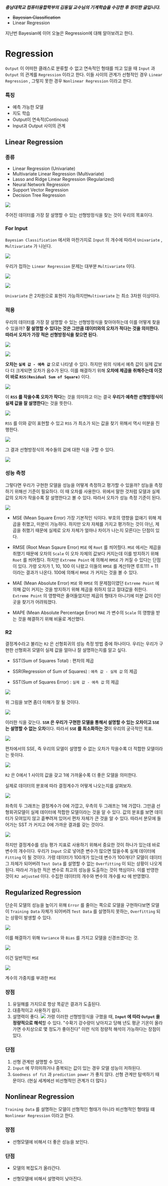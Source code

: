 _**충남대학교 컴퓨터융합학부의 김동일 교수님의 기계학습을 수강한 후 정리한 글입니다.**_

- ~~Bayesian Classification~~
- Linear Regression

지난번 Bayesian에 이어 오늘은 Regression에 대해 알아보려고 한다.

# Regression

`Output` 이 어떠한 클래스로 분류할 수 없고 연속적인 형태를 띄고 있을 때 `Input` 과 `Output` 의 관계를 `Regression` 이라고 한다. 이들 사이의 관계가 선형적인 경우 `Linear Regression` , 그렇지 못한 경우 `Nonlinear Regression` 이라고 한다.

### 특징

- 예측 가능한 모델
- 지도 학습
- Output이 연속적(Continous)
- Input과 Output 사이의 관계

## Linear Regression

### 종류

- Linear Regression (Univariate)
- Multivariate Linear Regression (Multivariate)
- Lasso and Ridge Linear Regression (Regularized)
- Neural Network Regression
- Support Vector Regression
- Decision Tree Regression

![](https://images.velog.io/images/k906506/post/172f107f-36c6-488d-aa98-22725cb19a68/%EC%8A%A4%ED%81%AC%EB%A6%B0%EC%83%B7%202021-12-06%20%EC%98%A4%EC%A0%84%202.03.21.png)

주어진 데이터를 가장 잘 설명할 수 있는 선형방정식을 찾는 것이 우리의 목표이다.


### For Input

`Bayesian Classification` 에서와 마찬가지로 `Input` 의 개수에 따라서 `Univariate` , `Multivariate` 가 나뉜다. 

![](https://images.velog.io/images/k906506/post/b7255cc9-bdde-426e-87d1-b302a6337ae0/%EC%8A%A4%ED%81%AC%EB%A6%B0%EC%83%B7%202021-12-06%20%EC%98%A4%EC%A0%84%202.07.10.png)

우리가 접하는 `Linear Regression` 문제는 대부분 `Multivariate` 이다.

![](https://images.velog.io/images/k906506/post/5f7a2eaa-3ca7-4b5e-accc-c09f17e3d325/%EC%8A%A4%ED%81%AC%EB%A6%B0%EC%83%B7%202021-12-06%20%EC%98%A4%EC%A0%84%202.08.42.png) 

![](https://images.velog.io/images/k906506/post/587c788c-3bc9-4440-8c50-37c6a6c42543/%EC%8A%A4%ED%81%AC%EB%A6%B0%EC%83%B7%202021-12-06%20%EC%98%A4%EC%A0%84%202.08.54.png)

`Univariate` 은 2차원으로 표현이 가능하지만`Multivariate` 는 최소 3차원 이상이다.

### 적용

우리의 데이터를 가장 잘 설명할 수 있는 선형방정식을 찾아야하는데 이를 어떻게 찾을 수 있을까? **잘 설명할 수 있다는 것은 그만큼 데이터와의 오차가 적다는 것을 의미한다. 따라서 오차가 가장 적은 선형방정식을 찾으면 된다.**

![](https://images.velog.io/images/k906506/post/82375a9a-4a96-48a7-ac18-11da7672a2de/%EC%8A%A4%ED%81%AC%EB%A6%B0%EC%83%B7%202021-12-06%20%EC%98%A4%EC%A0%84%202.14.45.png)

![](https://images.velog.io/images/k906506/post/8e81e38a-54a5-420a-9080-c76803c1f730/%EC%8A%A4%ED%81%AC%EB%A6%B0%EC%83%B7%202021-12-06%20%EC%98%A4%EC%A0%84%202.15.55.png)

**오차는 `실제 값 - 예측 값`** 으로 나타낼 수 있다. 하지만 위의 식에서 예측 값이 실제 값보다 더 크게되면 오차가 음수가 된다. 이를 해결하기 위해 **오차에 제곱을 취해주는데 이것이 바로 `RSS(Residual Sum of Square)`** 이다. 

![](https://images.velog.io/images/k906506/post/1058aac6-1865-4d44-88b6-0637f32870b0/%EC%8A%A4%ED%81%AC%EB%A6%B0%EC%83%B7%202021-12-06%20%EC%98%A4%EC%A0%84%202.16.01.png)

이 **`RSS` 를 작을수록 오차가 작다**는 것을 의미하고 이는 결국 **우리가 예측한 선형방정식이 실제 값을 잘 설명한다**는 것을 뜻한다.

![](https://images.velog.io/images/k906506/post/1defc2fb-b43e-4c87-9ece-a51498e7d8a2/%EC%8A%A4%ED%81%AC%EB%A6%B0%EC%83%B7%202021-12-06%20%EC%98%A4%EC%A0%84%202.22.07.png)

`RSS` 를 이와 같이 표현할 수 있고 `RSS` 가 최소가 되는 값을 찾기 위해서 역시 미분을 진행한다.

![](https://images.velog.io/images/k906506/post/00c53046-a539-4845-97bf-91878b20705f/%EC%8A%A4%ED%81%AC%EB%A6%B0%EC%83%B7%202021-12-06%20%EC%98%A4%EC%A0%84%202.32.54.png)

그 결과 선형방정식의 계수들의 값에 대한 식을 구할 수 있다.

![](https://images.velog.io/images/k906506/post/cb6bc845-d16b-4767-8793-cb4cf16a83bc/%EC%8A%A4%ED%81%AC%EB%A6%B0%EC%83%B7%202021-12-06%20%EC%98%A4%EC%A0%84%202.22.58.png)

### 성능 측정

그렇다면 우리가 구현한 모델을 성능을 어떻게 측정하고 평가할 수 있을까?  성능을 측정하기 위해선 기준이 필요하다. 이 때 오차를 사용한다. 위에서 말한 것처럼 모델과 실제 값의 오차가 작을수록 잘 설명한다고 볼 수 있다. 따라서 오차가 성능 측정 기준이 된다.

![](https://images.velog.io/images/k906506/post/cac985e3-4faf-4444-9a49-c3475f7f7594/%EC%8A%A4%ED%81%AC%EB%A6%B0%EC%83%B7%202021-12-06%20%EC%98%A4%EC%A0%84%2011.43.18.png)

- MSE (Mean Square Error)
가장 기본적인 식이다. 부호의 영향을 없애기 위해 제곱을 취했고, 미분이 가능하다. 하지만 오차 자체를 가지고 평가하는 것이 아닌, 제곱을 취했기 때문에 실제로 오차 자체가 얼마나 차이가 나는지 모른다는 단점이 있다.

- RMSE (Root Mean Sqaure Error)
`MSE` 에 `Root` 를 씌어줬다. `MSE` 에서는 제곱을 취했기 때문에 오차의 `Scale` 이 오차 자체의 값보다 커지는데 이를 방지하기 위해 `Root` 를 씌어줬다. 하지만 `Extreme Point` 에 의해서 `RMSE` 가 커질 수 있다는 단점이 있다. 가령 오차가 1, 10, 100 이 나왔고 이들의 `RMSE` 를 계산하면 루트111 = 11 이라는 결과가 나온다. 100에 의해서 `RMSE` 가 커지는 것을 볼 수 있다.

- MAE (Mean Absolute Error)
`MSE` 와 `RMSE` 의 문제점이였던 `Extreme Point` 에 의해 값이 커지는 것을 방지하기 위해 제곱을 취하지 않고 절대값을 취한다. `Extreme Point` 의 영향력은 줄어들었지만 제곱의 형태가 아니기에 미분 값이 0인 곳을 찾기가 어려워졌다.

- MAPE (Mean Absolute Percentage Error)
`MAE` 가 변수의 `Scale` 의 영향을 받는 것을 해결하기 위해 비율로 계산했다.




### R2
결정계수라고 불리는 `R2` 은 선형회귀의 성능 측정 방법 중에 하나이다. 우리는 우리가 구현한 선형회귀 모델이 실제 값을 얼마나 잘 설명하는지를 알고 싶다. 

- SST(Sum of Squares Total) : 편차의 제곱

- SSR(Regression of Sum of Squares) : `예측 값 - 실제 값` 의 제곱

- SST(Sum of Squares Error) : `실제 값 - 예측 값` 의 제곱

![](https://images.velog.io/images/k906506/post/485ab0f4-abe9-40df-8484-aa7f18658442/%EC%8A%A4%ED%81%AC%EB%A6%B0%EC%83%B7%202021-12-06%20%EC%98%A4%EC%A0%84%2010.41.37.png)

위 그림을 보면 좀더 이해가 잘 될 것이다.

![](https://images.velog.io/images/k906506/post/7c573ad7-1fa8-4f4a-a37b-592c80e912b7/%EC%8A%A4%ED%81%AC%EB%A6%B0%EC%83%B7%202021-12-06%20%EC%98%A4%EC%A0%84%2010.41.30.png)

이러한 식을 갖는다. **`SSR` 은 우리가 구현한 모델을 통해서 설명할 수 있는 오차이고 `SSE` 는 설명할 수 없는 오차**이다. 따라서 **`SSE` 를 최소화하는 것**이 우리의 궁극적인 목표.

![](https://images.velog.io/images/k906506/post/78e330ef-a432-4c36-a9b5-27e51093491f/%EC%8A%A4%ED%81%AC%EB%A6%B0%EC%83%B7%202021-12-06%20%EC%98%A4%EC%A0%84%2010.45.47.png)

편차에서의 SSE, 즉 우리의 모델이 설명할 수 없는 오차가 작을수록 더 적합한 모델이라는 뜻이다. 

![](https://images.velog.io/images/k906506/post/2d6313c1-23a7-4091-8a9e-298a0282a4e4/%EC%8A%A4%ED%81%AC%EB%A6%B0%EC%83%B7%202021-12-06%20%EC%98%A4%EC%A0%84%2010.47.54.png)

`R2` 은 0에서 1 사이의 값을 갖고 1에 가까울수록 더 좋은 모델을 의미한다.

실제로 데이터의 분포에 따라 결정계수가 어떻게 나오는지를 살펴보자.

![](https://images.velog.io/images/k906506/post/58fe4328-e182-4067-a633-9a7b4a575af1/%EC%8A%A4%ED%81%AC%EB%A6%B0%EC%83%B7%202021-12-06%20%EC%98%A4%EC%A0%84%2010.50.37.png)

좌측의 두 그래프는 결정계수가 0에 가깝고, 우측의 두 그래프는 1에 가깝다. 그만큼 선형회귀모델이 실제 데이터에 적합한 모델이라는 것을 알 수 있다. 값의 분포를 보면 데이터가 모여있지 않고 흩뿌려져 있어서 편차 자체가 큰 것을 알 수 있다. 따라서 분모에 들어가는 SST 가 커지고 0에 가까운 결과를 갖는 것이다.

![](https://images.velog.io/images/k906506/post/a4cc51d1-2bc5-44cd-aaca-ea99c6acf833/%EC%8A%A4%ED%81%AC%EB%A6%B0%EC%83%B7%202021-12-06%20%EC%98%A4%EC%A0%84%2011.01.53.png)

하지만 결정계수를 성능 평가 지표로 사용하기 위해서 중요한 것이 하나가 있는데 바로 변수의 개수이다. 우리가 `Input` 으로 넣어준 변수가 많으면 많을수록 실제 데이터에 `Fitting` 이 될 것이다. 가령 데이터가 100개가 있는데 변수가 100개다? 모델이 데이터 그 자체가 되어버려 `Test Data` 를 설명할 수 없는 `Overfitting` 이 되는 상황이 나오게 된다. 따라서 가능한 적은 변수로 최고의 성능을 도출하는 것이 핵심이다. 이를 반영한 것이 `R2 adjusted` 이다. 수집한 데이터의 개수와 변수의 개수를 `R2` 에 반영했다.

## Regularized Regression

단순히 모델의 성능을 높이기 위해 `Error` 를 줄이는 쪽으로 모델을 구현하다보면 모델이 `Training Data` 자체가 되어버려 `Test Data` 를 설명하지 못하는, `Overfitting` 되는 상황이 발생할 수 있다. 

![](https://images.velog.io/images/k906506/post/9469eda4-4f54-48fb-bae0-522ad41f92d8/%EC%8A%A4%ED%81%AC%EB%A6%B0%EC%83%B7%202021-12-06%20%EC%98%A4%EC%A0%84%2011.36.44.png)

이를 해결하기 위해 `Variance` 와 `Bias` 를 가지고 모델을 신경쓰겠다는 것.

![](https://images.velog.io/images/k906506/post/f31b7fdc-9756-4ac2-8d73-6841db262643/%EC%8A%A4%ED%81%AC%EB%A6%B0%EC%83%B7%202021-12-06%20%EC%98%A4%EC%A0%84%2011.41.07.png)

이건 일반적인 `MSE`

![](https://images.velog.io/images/k906506/post/d2a05951-dfd0-4676-a758-f065a8ecf79d/%EC%8A%A4%ED%81%AC%EB%A6%B0%EC%83%B7%202021-12-06%20%EC%98%A4%EC%A0%84%2011.41.01.png)

계수의 가중치를 부과한 `MSE`

### 장점

1. 유일해를 가지므로 항상 똑같은 결과가 도출된다.
2. 대중적이고 사용하기 쉽다.
3. 설명력이 좋다.
![](https://images.velog.io/images/k906506/post/21e31c76-63ef-4973-819e-82f8b0c98da4/%EC%8A%A4%ED%81%AC%EB%A6%B0%EC%83%B7%202021-12-06%20%EC%98%A4%EC%A0%84%202.35.31.png)
가령 이러한 선형방정식을 구했을 때, **`Input` 에 따라 `Output` 을 정량적으로 해석**할 수 있다. "수확기 강수량이 낮아지고 당해 년도 평균 기온이 올라가면 수치상으로 몇 정도가 좋아진다" 이런 식의 정량적 해석이 가능하다는 장점이 있다.

### 단점

1. 선형 관계만 설명할 수 있다.
2. `Input` 에 무의미하거나 중복되는 값이 있는 경우 모델 성능이 저하된다.
3. `Goodness of fit` 과 `prediction power` 가 좋지 않다. 선형 관계만 탐색하기 때문이다. (현실 세계에선 비선형적인 관계가 더 많다.) 

## Nonlinear Regression

`Training Data` 를 설명하는 모델이 선형적인 형태가 아니라 비선형적인 형태일 떄 `Nonlinear Regression` 이라고 한다. 

### 장점

- 선형모델에 비해서 더 좋은 성능을 보인다.

### 단점

- 모델의 복잡도가 올라간다.

- 선형모델에 비해서 설명력이 낮아진다.
